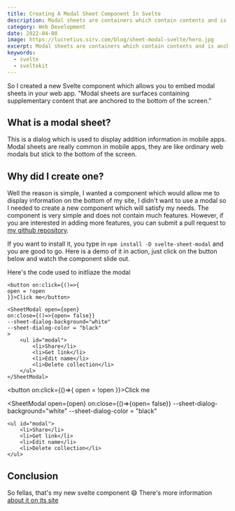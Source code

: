 ```yaml
---
title: Creating A Modal Sheet Component In Svelte
description: Modal sheets are containers which contain contents and is anchored to the bottom of the screen
category: Web Development
date: 2022-04-08
image: https://lucretius.sirv.com/blog/sheet-modal-svelte/hero.jpg
excerpt: Modal sheets are containers which contain contents and is anchored to the bottom of the screen
keywords: 
  - svelte
  - sveltekit
---
```


<p class="intro">
    So I created a new Svelte component which allows you to embed modal sheets in your web app.
    "Modal sheets are surfaces containing supplementary content that are anchored to the bottom of the screen."
</p>

## What is a modal sheet?

This is a dialog which is used to display addition information in mobile apps. Modal sheets are really common in mobile apps, they are like ordinary web modals but stick to the bottom of the screen.

## Why did I create one?

Well the reason is simple, I wanted a component which would allow me to display information on the bottom of my site, I didn't want to use a modal so I needed to create a new component which will satisfy my needs. The component is very simple and does not contain much features. However, if you are interested in adding more features, you can submit a pull request to [my github repository](https://github.com/kudadam/svelte-sheet-modal).

If you want to install it, you type in `npm install -D svelte-sheet-modal` and you are good to go.
Here is a demo of it in action,  just click on the button below and watch the component slide out.

Here's the code used to initliaze the modal

```svelte
<button on:click={()=>{
open = !open
}}>Click me</button>

<SheetModal open={open}
on:close={()=>{open= false}}
--sheet-dialog-background="white"
--sheet-dialog-color = "black"
>
	<ul id="modal">
		<li>Share</li>
		<li>Get link</li>
		<li>Edit name</li>
		<li>Delete collection</li>
	</ul>
</SheetModal>

```

<button on:click={()=>{
open = !open
}}>Click me</button>

<SheetModal open={open}
on:close={()=>{open= false}}
--sheet-dialog-background="white"
--sheet-dialog-color = "black"
>
	<ul id="modal">
		<li>Share</li>
		<li>Get link</li>
		<li>Edit name</li>
		<li>Delete collection</li>
	</ul>
</SheetModal>

## Conclusion

So fellas, that's my new svelte component :smile:
There's more information [about it on its site](https://kudadam.github.io/svelte-sheet-modal/)


<script>
    import SheetModal from "svelte-sheet-modal";
    let open = false;
</script>

<style>
	#modal li {
	list-style: none
	}
</style>